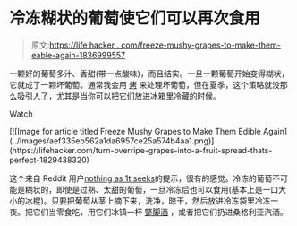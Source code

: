 # 冷冻糊状的葡萄使它们可以再次食用

> 原文:[https://life hacker . com/freeze-mushy-grapes-to-make-them-eable-again-1836999557](https://lifehacker.com/freeze-mushy-grapes-to-make-them-edible-again-1836999557)

一颗好的葡萄多汁、香甜(带一点酸味)，而且结实。一旦一颗葡萄开始变得糊状，它就成了一颗坏葡萄。通常我会用 [烤](https://lifehacker.com/turn-overripe-grapes-into-a-fruit-spread-thats-perfect-1829438320) 来处理坏葡萄，但在夏季，这个策略就没那么吸引人了，尤其是当你可以把它们放进冰箱里冷藏的时候。

Watch

<aside data-commerce-source="inset" class="sc-16a0mhj-2 gAjHzr">[![Image for article titled Freeze Mushy Grapes to Make Them Edible Again](../Images/aef335eb562a1da6957ce25a574b4aa1.png)](https://lifehacker.com/turn-overripe-grapes-into-a-fruit-spread-thats-perfect-1829438320)</aside>

这个来自 Reddit 用户[nothing as 1t seeks](https://www.reddit.com/r/LifeProTips/comments/9jg3c3/lpt_when_your_grapes_start_to_go_mushy_throw_them/)的提示，很有的感觉。冷冻的葡萄不可能是糊状的，即使是过熟、太甜的葡萄，一旦冷冻后也可以食用(基本上是一口大小的冰棍)。只要把葡萄从茎上摘下来，洗净，晾干，然后放进冷冻袋里冷冻一夜。把它们当零食吃，用它们冰镇一杯 [蹩脚酒](https://lifehacker.com/serve-cheap-white-wine-ice-cold-1819452353) ，或者把它们扔进桑格利亚汽酒。